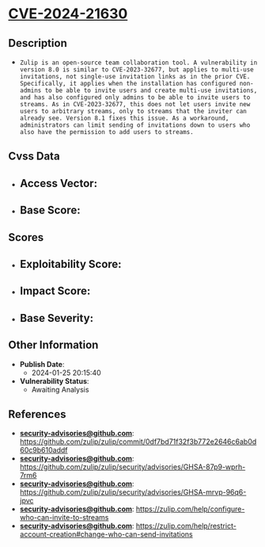 
# [CVE-2024-21630](https://github.com/zulip/zulip/commit/0df7bd71f32f3b772e2646c6ab0d60c9b610addf)

## Description

- `Zulip is an open-source team collaboration tool. A vulnerability in version 8.0 is similar to CVE-2023-32677, but applies to multi-use invitations, not single-use invitation links as in the prior CVE. Specifically, it applies when the installation has configured non-admins to be able to invite users and create multi-use invitations, and has also configured only admins to be able to invite users to streams. As in CVE-2023-32677, this does not let users invite new users to arbitrary streams, only to streams that the inviter can already see. Version 8.1 fixes this issue. As a workaround, administrators can limit sending of invitations down to users who also have the permission to add users to streams.`

## Cvss Data

- **Access Vector**:
  - 
- **Base Score**:
  - 

## Scores

- **Exploitability Score**:
  - 
- **Impact Score**:
  - 
- **Base Severity**:
  - 

## Other Information

- **Publish Date**:
  - 2024-01-25 20:15:40
- **Vulnerability Status**:
  - Awaiting Analysis

## References

- **security-advisories@github.com**: https://github.com/zulip/zulip/commit/0df7bd71f32f3b772e2646c6ab0d60c9b610addf
- **security-advisories@github.com**: https://github.com/zulip/zulip/security/advisories/GHSA-87p9-wprh-7rm6
- **security-advisories@github.com**: https://github.com/zulip/zulip/security/advisories/GHSA-mrvp-96q6-jpvc
- **security-advisories@github.com**: https://zulip.com/help/configure-who-can-invite-to-streams
- **security-advisories@github.com**: https://zulip.com/help/restrict-account-creation#change-who-can-send-invitations
